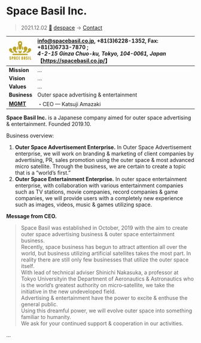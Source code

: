 # Space Basil Inc.
> 2021.12.02 [🚀](../../index/index.md) [despace](../index.md) → [Contact](../contact.md)

|[![](../f/con/s/space_basil_logo1_thumb.jpg)](../f/con/s/space_basil_logo1.png)|<info@spacebasil.co.jp>, +81(3)6228-1352, Fax: +81(3)6733-7870 ;<br> *4-2-15 Ginza Chuo-ku, Tokyo, 104-0061, Japan*<br> 【<https://spacebasil.co.jp/>】|
|:--|:--|
|**Mission**|…|
|**Vision**|…|
|**Values**|…|
|**Business**|Outer space advertising & entertainment|
|**[MGMT](../mgmt.md)**|・CEO — Katsuji Amazaki|

**Space Basil Inc.** is a Japanese company aimed for outer space advertising & entertainment. Founded 2019.10.

Business overview:

   1. **Outer Space Advertisement Enterprise.** In Outer Space Advertisement enterprise, we will work on branding & marketing of client companies by advertising, PR, sales promotion using the outer space & most advanced micro satellite. Through the business, we are certain to create a topic that is a “world’s first.”
   1. **Outer Space Entertainment Enterprise.** In outer space entertainment enterprise, with collaboration with various entertainment companies such as TV stations, movie companies, record companies & game companies, we will provide users with a completely new experience such as images, videos, music & games utilizing space.

**Message from CEO.**

> Space Basil was established in October, 2019 with the aim to create outer space advertising business & outer space entertainment business.<br> Recently, space business has begun to attract attention all over the world, but business utilizing artificial satellites takes the most part. In reality there are still only few businesses that utilize the outer space itself.<br> With lead of technical adviser Shinichi Nakasuka, a professor at Tokyo Universityin the Department of Aeronautics & Astronautics who is the world’s greatest authority on micro‑satellite, we take the initiative in the new undeveloped field.<br> Advertising & entertainment have the power to excite & enthuse the general public.<br> Using this dreamful power, we will evolve outer space into something familiar to humanity.<br> We ask for your continued support & cooperation in our activities.

<p style="page-break-after:always"> </p>

…
